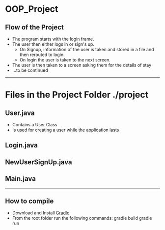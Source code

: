 # OOP_Project

## Flow of the Project

* The program starts with the login frame.
* The user then either logs in or sign's up.
  * On Signup, information of the user is taken and stored in a file and then rerouted to login.
  * On login the user is taken to the next screen.
* The user is then taken to a screen asking them for the details of stay
* ...to be continued

---

# Files in the Project Folder **./project**

## User.java
* Contains a User Class
* Is used for creating a user while the application lasts

## Login.java

## NewUserSignUp.java

## Main.java

---

## How to compile

* Download and Install [Gradle][1]
* From the root folder run the following commands:
gradle build
gradle run
    
    
[1]: https://gradle.org/install/
